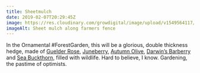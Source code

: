 ```yaml
---
title: Sheetmulch
date: 2019-02-07T20:29:45Z
image: https://res.cloudinary.com/growdigital/image/upload/v1549564117/sheetmulch-EF6898D1.jpg
imageAlt: Sheet mulch along farmers fence
---
```


In the Ornamental #ForestGarden, this will be a glorious, double thickness hedge, made of [Guelder Rose](https://www.pfaf.org/user/Plant.aspx?LatinName=viburnum+opulus), [Juneberry](https://pfaf.org/user/plant.aspx?LatinName=Amelanchier+canadensis), [Autumn Olive](https://pfaf.org/user/Plant.aspx?LatinName=Elaeagnus+umbellata), [Darwin’s Barberry](https://pfaf.org/user/plant.aspx?LatinName=Berberis+darwinii) and [Sea Buckthorn](https://pfaf.org/user/Plant.aspx?LatinName=Hippophae+rhamnoides), filled with wildlife. Hard to believe, I know. Gardening, the pastime of optimists.
